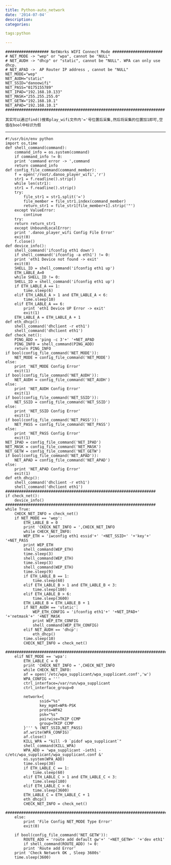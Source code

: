 ```yaml
---
title: Python-auto_network
date: '2014-07-04'
description:
categories:

tags:python

---
```


	################### NetWorks WIFI Connect Mode ######################
	# NET_MODE -> "wep" or "wpa", cannot be "NULL"
	# NET_AUDH -> "dhcp" or "static", cannot be "NULL". WPA can only use dhcp.
	# NET_APAD ->  AP Router IP address , cannot be "NULL"
	NET_MODE="wep"
	NET_AUDH="static"
	NET_SSID="danoowifi"
	NET_PASS="0175155789"
	NET_IPAD="192.168.10.133"
	NET_MASK="255.255.255.0"
	NET_GETW="192.168.10.1"
	NET_APAD="192.168.10.1"
	######################################################################

	其实可以通过find()搜索play_wifi文件内'='号位置后采集,然后将采集的位置加1即可,空值在bool中标识为假

--------------------------------------------------------------------------------------------------------------

	#!/usr/bin/env python
	import os,time
	def shell_command(command):
	    command_info = os.system(command)
	    if command_info != 0:
		print 'command error -> ',command
	    return command_info
	def config_file_command(command_member):
	    f = open('/root/.danoo_player_wifi','r')
	    str1 = f.readline().strip()
	    while len(str1):
		str1 = f.readline().strip()
		try:
		    file_str1 = str1.split('=')
		    file_member = file_str1.index(command_member)
		    return_str1 = file_str1[file_member+1].strip('"')  
		except ValueError:
		    continue
	    try:
		return return_str1
	    except UnboundLocalError:
		print '.danoo_player_wifi Config File Error'
		exit(0)
	    f.close()
	def device_info():
	    shell_command('ifconfig eth1 down')
	    if shell_command('ifconfig -a eth1') != 0:
		print 'eth1 Device not found -> exit'
		exit(0)
	    SHELL_ID = shell_command('ifconfig eth1 up')
	    ETH_LABLE_A=0
	    while SHELL_ID != 0:
		SHELL_ID = shell_command('ifconfig eth1 up')
		if ETH_LABLE_A == 1:
		    time.sleep(6)
		elif ETH_LABLE_A > 1 and ETH_LABLE_A < 6: 
		    time.sleep(10)
		elif ETH_LABLE_A == 6:
		    print 'eth1 Device UP Error -> exit'
		    exit(1)
		ETH_LABLE_A = ETH_LABLE_A + 1
	def eth_dhcp():
	    shell_command('dhclient -r eth1')
	    shell_command('dhclient eth1')
	def check_net():
	    PING_ADD = 'ping -c 3'+' '+NET_APAD
	    PING_INFO = shell_command(PING_ADD)
	    return PING_INFO
	if bool(config_file_command('NET_MODE')):
	    NET_MODE = config_file_command('NET_MODE')
	else:
	    print 'NET_MODE Config Error'
	    exit(1)
	if bool(config_file_command('NET_AUDH')):
	    NET_AUDH = config_file_command('NET_AUDH')
	else:
	    print 'NET_AUDH Config Error'
	    exit(1)
	if bool(config_file_command('NET_SSID')):
	    NET_SSID = config_file_command('NET_SSID')
	else:
	    print 'NET_SSID Config Error'
	    exit(1)
	if bool(config_file_command('NET_PASS')):
	    NET_PASS = config_file_command('NET_PASS')
	else:
	    print 'NET_PASS Config Error'
	    exit(1)
	NET_IPAD = config_file_command('NET_IPAD')
	NET_MASK = config_file_command('NET_MASK')
	NET_GETW = config_file_command('NET_GETW')
	if bool(config_file_command('NET_APAD')):
	    NET_APAD = config_file_command('NET_APAD')
	else:
	    print 'NET_APAD Config Error'
	    exit(1)
	def eth_dhcp():
		shell_command('dhclient -r eth1')
		shell_command('dhclient eth1')
	##################################################################
	if check_net():
	    device_info()
	##################################################################
	while True:
		CHECK_NET_INFO = check_net()
		if NET_MODE == 'wep':
		    ETH_LABLE_B = 0
		    print 'CKECK_NET_INFO = ',CHECK_NET_INFO
		    while CHECK_NET_INFO:
			WEP_ETH = 'iwconfig eth1 essid'+' '+NET_SSID+' '+'key'+' '+NET_PASS
			print WEP_ETH
			shell_command(WEP_ETH)
			time.sleep(3)
			shell_command(WEP_ETH)
			time.sleep(3)
			shell_command(WEP_ETH)
			time.sleep(9)
			if ETH_LABLE_B == 1:
			    time.sleep(60)
			elif ETH_LABLE_B > 1 and ETH_LABLE_B < 3: 
			    time.sleep(180)
			elif ETH_LABLE_B > 6:
			    time.sleep(3600)
			ETH_LABLE_B = ETH_LABLE_B + 1
			if NET_AUDH == 'static':
			    WEP_ETH_CONFIG = 'ifconfig eth1'+' '+NET_IPAD+' '+'netmask'+' '+NET_MASK
			    print WEP_ETH_CONFIG
			    shell_command(WEP_ETH_CONFIG)
			elif NET_AUDH == 'dhcp':
			    eth_dhcp()
			time.sleep(10)
			CHECK_NET_INFO = check_net()
		#########################################################################
		elif NET_MODE == 'wpa':
		    ETH_LABLE_C = 0
		    print 'CHECK_NET_INFO = ',CHECK_NET_INFO
		    while CHECK_NET_INFO:
			af = open('/etc/wpa_supplicant/wpa_supplicant.conf','w')
			WPA_CONFIG = '''
			ctrl_interface=/var/run/wpa_supplicant
			ctrl_interface_group=0             
						       
			network={                       
				   ssid="%s"
				   key_mgmt=WPA-PSK   
				   proto=WPA2        
				   psk="%s"
				   pairwise=TKIP CCMP  
				   group=TKIP CCMP   
			}''' % (NET_SSID,NET_PASS)
			af.write(WPA_CONFIG)
			af.close()
			KILL_WPA = "kill -9 `pidof wpa_supplicant`"
			shell_command(KILL_WPA)
			WPA_ADD = 'wpa_supplicant -ieth1 -c/etc/wpa_supplicant/wpa_supplicant.conf &'
			os.system(WPA_ADD)
			time.sleep(30)
			if ETH_LABLE_C == 1:
			    time.sleep(60)
			elif ETH_LABLE_C > 1 and ETH_LABLE_C < 3: 
			    time.sleep(180)
			elif ETH_LABLE_C > 6:
			    time.sleep(3600)
			ETH_LABLE_C = ETH_LABLE_C + 1
			eth_dhcp()
			CHECK_NET_INFO = check_net()
		#########################################################################
		else:
		    print 'File Config NET_MODE Type Error'
		    exit(0)
		 
		if bool(config_file_command('NET_GETW')):
		    ROUTE_ADD = 'route add default gw'+' '+NET_GETW+' '+'dev eth1'
		    if shell_command(ROUTE_ADD) != 0:
			print 'Route add Error'
		print 'Check Network OK , Sleep 3600s'
		time.sleep(3600)

